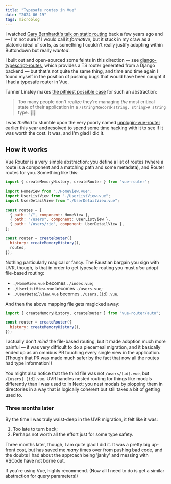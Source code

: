 ```yaml
---
title: "Typesafe routes in Vue"
date: "2024-06-19"
tags: microblog
---
```


I watched [Gary Bernhardt's talk on static routing](https://www.youtube.com/watch?v=KRMJIiGE0ds) back a few years ago and — I'm not sure if I would call it _formative_, but it stuck in my craw as a platonic ideal of sorts, as something I couldn't really justify adopting within Buttondown but really _wanted_.

I built out and open-sourced some feints in this direction — see [django-typescript-routes](https://github.com/buttondown/django-typescript-routes), which provides a TS router generated from a Django backend — but that's not quite the same thing, and time and time again I found myself in the position of pushing bugs that would have been caught if I had a typesafe router in Vue.

Tanner Linsley makes [the pithiest possible case](https://x.com/tannerlinsley/status/1787979801711759688) for such an abstraction:

> Too many people don't realize they're managing _the_ most critical state of their application in a `/string?Record<string, string># string` type. 🤦‍♂️

I was _thrilled_ to stumble upon the very poorly named [unplugin-vue-router](https://uvr.esm.is/) earlier this year and resolved to spend some time hacking with it to see if it was worth the cost. It was, and I'm glad I did it.

## How it works

Vue Router is a very simple abstraction: you define a list of routes (where a route is a component and a matching path and some metadata), and Router routes for you. Something like this:

```javascript
import { createMemoryHistory, createRouter } from "vue-router";

import HomeView from "./HomeView.vue";
import UserListView from "./UserListView.vue";
import UserDetailView from "./UserDetailView.vue";

const routes = [
  { path: "/", component: HomeView },
  { path: "/users", component: UserListView },
  { path: "/users/:id", component: UserDetailView },
];

const router = createRouter({
  history: createMemoryHistory(),
  routes,
});
```

Nothing particularly magical or fancy. The Faustian bargain you sign with UVR, though, is that in order to get typesafe routing you must _also_ adopt file-based routing:

- `./HomeView.vue` becomes `./index.vue`;
- `./UserListView.vue` becomes `./users.vue`;
- `./UserDetailView.vue` becomes `./users.[id].vue`.

And then the above mapping file gets magicked away:

```javascript
import { createMemoryHistory, createRouter } from "vue-router/auto";

const router = createRouter({
  history: createMemoryHistory(),
});
```

I actually don't _mind_ the file-based routing, but it made adoption much more painful — it was very difficult to do a piecemeal migration, and it basically ended up as an omnibus PR touching every single view in the application. (Though that PR was made much safer by the fact that now all the routes had type information!)

You might also notice that the third file was not `/users/[id].vue`, but `/[users].[id].vue`. UVR handles nested routing for things like modals differently than I was used to in Next; you nest modals by plopping them in directories in a way that is logically coherent but still takes a bit of getting used to.

### Three months later

By the time I was truly waist-deep in the UVR migration, it felt like it was:

1. Too late to turn back;
2. Perhaps not worth all the effort just for some type safety.

Three months later, though, I am quite glad I did it. It was a pretty big up-front cost, but has saved me _many_ times over from pushing bad code, and the doubts I had about the approach being 'janky' and messing with VSCode have not borne out.

If you're using Vue, highly recommend. (Now all I need to do is get a similar abstraction for query parameters!)
